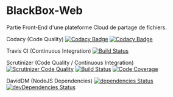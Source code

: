 # BlackBox-Web

Partie Front-End d'une plateforme Cloud de partage de fichiers.



Codacy (Code Quality)
[![Codacy Badge](https://api.codacy.com/project/badge/Grade/e0d56f79ce204fbfa4243689769e46d1)](https://www.codacy.com/app/arnaudflaesch/BlackBox-Web?utm_source=github.com&amp;utm_medium=referral&amp;utm_content=ArnaudFlaesch/BlackBox-Web&amp;utm_campaign=Badge_Grade)
[![Codacy Badge](https://api.codacy.com/project/badge/Coverage/e0d56f79ce204fbfa4243689769e46d1)](https://www.codacy.com/app/arnaudflaesch/BlackBox-Web?utm_source=github.com&amp;utm_medium=referral&amp;utm_content=ArnaudFlaesch/BlackBox-Web&amp;utm_campaign=Badge_Coverage)

Travis CI (Continuous Integration)
[![Build Status](https://travis-ci.org/ArnaudFlaesch/BlackBox-Web.svg?branch=master)](https://travis-ci.org/ArnaudFlaesch/BlackBox-Web)

Scrutinizer (Code Quality / Continuous Integration)
[![Scrutinizer Code Quality](https://scrutinizer-ci.com/g/ArnaudFlaesch/BlackBox-Web/badges/quality-score.png?b=master)](https://scrutinizer-ci.com/g/ArnaudFlaesch/BlackBox-Web/?branch=master)
[![Build Status](https://scrutinizer-ci.com/g/ArnaudFlaesch/BlackBox-Web/badges/build.png?b=master)](https://scrutinizer-ci.com/g/ArnaudFlaesch/BlackBox-Web/build-status/master)
[![Code Coverage](https://scrutinizer-ci.com/g/ArnaudFlaesch/BlackBox-Web/badges/coverage.png?b=master)](https://scrutinizer-ci.com/g/ArnaudFlaesch/BlackBox-Web/?branch=master)

DavidDM (NodeJS Dependencies)
[![dependencies Status](https://david-dm.org/ArnaudFlaesch/BlackBox-Web/status.svg)](https://david-dm.org/ArnaudFlaesch/BlackBox-Web)
[![devDependencies Status](https://david-dm.org/ArnaudFlaesch/BlackBox-Web/dev-status.svg)](https://david-dm.org/ArnaudFlaesch/BlackBox-Web?type=dev)
